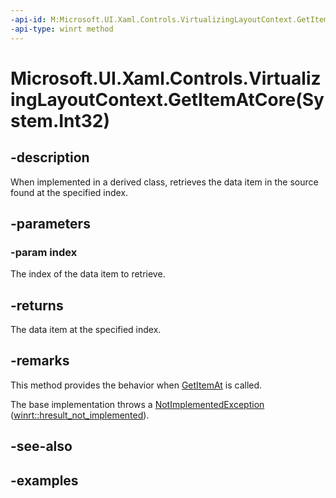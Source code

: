```yaml
---
-api-id: M:Microsoft.UI.Xaml.Controls.VirtualizingLayoutContext.GetItemAtCore(System.Int32)
-api-type: winrt method
---
```


# Microsoft.UI.Xaml.Controls.VirtualizingLayoutContext.GetItemAtCore(System.Int32)

<!--
protected virtual object GetItemAtCore (int index);
-->

## -description

When implemented in a derived class, retrieves the data item in the source found at the specified index.

## -parameters

### -param index

The index of the data item to retrieve.

## -returns

The data item at the specified index.

## -remarks

This method provides the behavior when [GetItemAt](virtualizinglayoutcontext_getitemat_1630001961.md) is called.

The base implementation throws a [NotImplementedException](/dotnet/api/system.notimplementedexception) ([winrt::hresult_not_implemented](/uwp/cpp-ref-for-winrt/error-handling/hresult-not-implemented)).

## -see-also

## -examples

